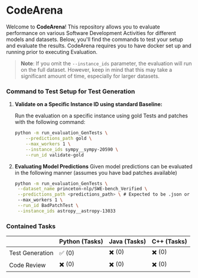 # CodeArena

Welcome to **CodeArena**! This repository allows you to evaluate performance on various Software Development Activities for different models and datasets. Below, you'll find the commands to test your setup and evaluate the results. CodeArena requires you to have docker set up and running prior to executing Evaluation.

> **Note**: If you omit the `--instance_ids` parameter, the evaluation will run on the full dataset. However, keep in mind that this may take a significant amount of time, especially for larger datasets.

### Command to Test Setup for Test Generation

1. **Validate on a Specific Instance ID using standard Baseline:**

   Run the evaluation on a specific instance using gold Tests and patches with the following command:

   ```bash
   python -m run_evaluation_GenTests \
       --predictions_path gold \
       --max_workers 1 \
       --instance_ids sympy__sympy-20590 \
       --run_id validate-gold

2. **Evaluating Model Predictions**
   Given model predictions can be evaluated in the following manner (assumes you have bad patches available)

   ```bash
   python -m run_evaluation_GenTests \
    --dataset_name princeton-nlp/SWE-bench_Verified \
    --predictions_path <predictions_path> \ # Expected to be .json or .jsonl
    --max_workers 1 \
    --run_id BadPatchTest \
    --instance_ids astropy__astropy-13033

### Contained Tasks

|                | Python (Tasks) | Java (Tasks) | C++ (Tasks) |
|----------------|----------------|--------------|-------------|
| Test Generation | ✅ (0)         | ✖️ (0)        | ✖️ (0)       |
| Code Review     | ✖️ (0)         | ✖️ (0)        | ✖️ (0)       |

   
